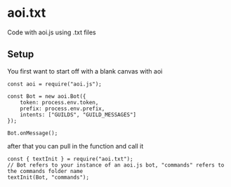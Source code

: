 # aoi.txt
Code with aoi.js using .txt files

## Setup
You first want to start off with a blank canvas with aoi
```
const aoi = require("aoi.js");

const Bot = new aoi.Bot({
	token: process.env.token,
	prefix: process.env.prefix,
	intents: ["GUILDS", "GUILD_MESSAGES"]
});

Bot.onMessage();
```
after that you can pull in the function and call it
```
const { textInit } = require("aoi.txt");
// Bot refers to your instance of an aoi.js bot, "commands" refers to the commands folder name
textInit(Bot, "commands");
```
